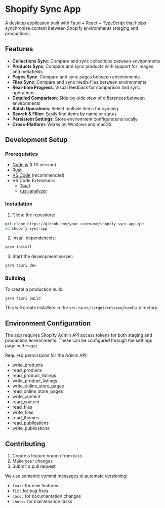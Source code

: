 # Shopify Sync App

A desktop application built with Tauri + React + TypeScript that helps synchronize content between Shopify environments (staging and production).

## Features

- **Collections Sync**: Compare and sync collections between environments
- **Products Sync**: Compare and sync products with support for images and metafields
- **Pages Sync**: Compare and sync pages between environments
- **Files Sync**: Compare and sync media files between environments
- **Real-time Progress**: Visual feedback for comparison and sync operations
- **Detailed Comparison**: Side-by-side view of differences between environments
- **Batch Operations**: Select multiple items for syncing
- **Search & Filter**: Easily find items by name or status
- **Persistent Settings**: Store environment configurations locally
- **Cross-Platform**: Works on Windows and macOS

## Development Setup

### Prerequisites

- [Node.js](https://nodejs.org/) (LTS version)
- [Rust](https://www.rust-lang.org/tools/install)
- [VS Code](https://code.visualstudio.com/) (recommended)
- VS Code Extensions:
  - [Tauri](https://marketplace.visualstudio.com/items?itemName=tauri-apps.tauri-vscode)
  - [rust-analyzer](https://marketplace.visualstudio.com/items?itemName=rust-lang.rust-analyzer)

### Installation

1. Clone the repository:

```bash
git clone https://github.com/your-username/shopify-sync-app.git
cd shopify-sync-app
```

2. Install dependencies:

```bash
yarn install
```

3. Start the development server:

```bash
yarn tauri dev
```

### Building

To create a production build:

```bash
yarn tauri build
```

This will create installers in the `src-tauri/target/release/bundle` directory.

## Environment Configuration

The app requires Shopify Admin API access tokens for both staging and production environments. These can be configured through the settings page in the app.

Required permissions for the Admin API:

- write_products
- read_products
- read_product_listings
- write_product_listings
- write_online_store_pages
- read_online_store_pages
- write_content
- read_content
- read_files
- write_files
- read_themes
- read_publications
- write_publications

## Contributing

1. Create a feature branch from `main`
2. Make your changes
3. Submit a pull request

We use semantic commit messages to automate versioning:

- `feat:` for new features
- `fix:` for bug fixes
- `docs:` for documentation changes
- `chore:` for maintenance tasks

